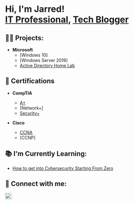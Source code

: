 <h1>Hi, I'm Jarred! <br/><a href="https://www.linkedin.com/in/jarredward1/">IT Professional</a>, <a href="https://www.jarredward.com">Tech Blogger</a></h1>

<h2>👨‍💻 Projects:</h2>

- <b>Microsoft</b>
  - [Windows 10]
  - [Windows Server 2019]
  - [Active Directory Home Lab](https://github.com/joshmadakor1/Algorithms-Practice)

<h2>📄 Certifications</h2>

- <b>CompTIA</b>
  - [A+](https://www.youtube.com/watch?v=a83ASGn_V_s)
  - [Network+]
  - [Security+](https://www.youtube.com/watch?v=a83ASGn_V_s)
 
- <b>Cisco</b>
  - [CCNA](https://www.youtube.com/watch?v=a83ASGn_V_s)
  - [CCNP]



<h2>📚 I'm Currently Learning:</h2>

- [How to get into Cybersecurity Starting From Zero](https://www.youtube.com/watch?v=a83ASGn_V_s)


<h2>🤳 Connect with me:</h2>

[<img align="left" alt="Jarred Ward | LinkedIn" width="22px" src="https://cdn.jsdelivr.net/npm/simple-icons@v3/icons/linkedin.svg" />][linkedin]

[twitter]: https://twitter.com/joshmadakor
[youtube]: https://www.youtube.com/c/joshmadakor
[instagram]: https://www.instagram.com/joshmadakor/
[linkedin]: https://linkedin.com/in/joshmadakor

<!--
**joshmadakor1/joshmadakor1** is a ✨ _special_ ✨ repository because its `README.md` (this file) appears on your GitHub profile.

Here are some ideas to get you started:

- 🔭 I’m currently working on ...
- 🌱 I’m currently learning ...
- 👯 I’m looking to collaborate on ...
- 🤔 I’m looking for help with ...
- 💬 Ask me about ...
- 📫 How to reach me: ...
- 😄 Pronouns: ...
- ⚡ Fun fact: ...
-->
